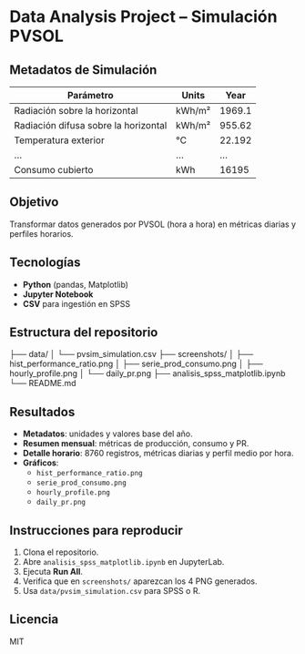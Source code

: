 # Data Analysis Project – Simulación PVSOL

## Metadatos de Simulación
| Parámetro                               | Units | Year    |
|-----------------------------------------|-------|---------|
| Radiación sobre la horizontal           | kWh/m²| 1969.1  |
| Radiación difusa sobre la horizontal    | kWh/m²| 955.62  |
| Temperatura exterior                    | °C    | 22.192  |
| …                                       | …     | …       |
| Consumo cubierto                        | kWh   | 16195   |

## Objetivo  
Transformar datos generados por PVSOL (hora a hora) en métricas diarias y perfiles horarios.

## Tecnologías  
- **Python** (pandas, Matplotlib)  
- **Jupyter Notebook**  
- **CSV** para ingestión en SPSS  

## Estructura del repositorio  
├── data/
│ └── pvsim_simulation.csv
├── screenshots/
│ ├── hist_performance_ratio.png
│ ├── serie_prod_consumo.png
│ ├── hourly_profile.png
│ └── daily_pr.png
├── analisis_spss_matplotlib.ipynb
└── README.md

## Resultados  
- **Metadatos**: unidades y valores base del año.  
- **Resumen mensual**: métricas de producción, consumo y PR.  
- **Detalle horario**: 8760 registros, métricas diarias y perfil medio por hora.  
- **Gráficos**:  
  - `hist_performance_ratio.png`  
  - `serie_prod_consumo.png`  
  - `hourly_profile.png`  
  - `daily_pr.png`  

## Instrucciones para reproducir  
1. Clona el repositorio.  
2. Abre `analisis_spss_matplotlib.ipynb` en JupyterLab.  
3. Ejecuta **Run All**.  
4. Verifica que en `screenshots/` aparezcan los 4 PNG generados.  
5. Usa `data/pvsim_simulation.csv` para SPSS o R.

## Licencia  
MIT
